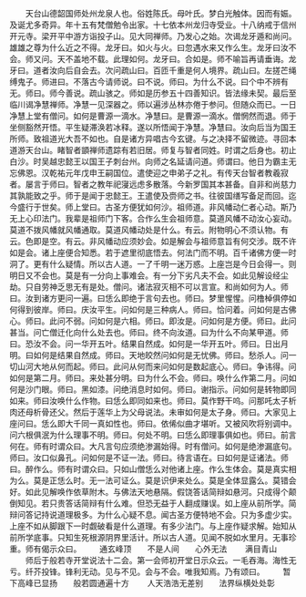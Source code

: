 <!-- { "loadSidebar": true } -->
　　天台山德韶国师处州龙泉人也。俗姓陈氏。母叶氏。梦白光触体。因而有娠。及诞尤多奇异。年十五有梵僧勉令出家。十七依本州龙归寺受业。十八纳戒于信州开元寺。梁开平中游方诣投子山。见大同禅师。乃发心之始。次谒龙牙遁和尚问。雄雄之尊为什么近之不得。龙牙曰。如火与火。曰忽遇水来又作么生。龙牙曰汝不会。师又问。天不盖地不载。此理如何。龙牙曰。合如是。师不喻旨再请垂诲。龙牙曰。道者汝向后自会去。次问疏山曰。百匝千重是何人境界。疏山曰。左搓芒绳缚鬼子。师进曰。不落古今请师说。曰不说。师曰。为什么不说。曰个中不辨有无。师曰。师今善说。疏山骇之。师如是历参五十四善知识。皆法缘未契。最后至临川谒净慧禅师。净慧一见深器之。师以遍涉丛林亦倦于参问。但随众而已。一日净慧上堂有僧问。如何是曹源一滴水。净慧曰。是曹源一滴水。僧惘然而退。师于坐侧豁然开悟。平生疑滞涣若冰释。遂以所悟闻于净慧。净慧曰。汝向后当为国王所师。致祖道光大吾不如也。自是诸方异唱古今玄键。与之决择不留微迹。寻回本道游天台山。睹智者顗禅师遗踪有若旧居。师复与智者同姓。时谓之后身也。初止白沙。时吴越忠懿王以国王子刺台州。向师之名延请问道。师谓曰。他日为霸主无忘佛恩。汉乾祐元年戊申王嗣国位。遣使迎之申弟子之礼。有传天台智者教羲寂者。屡言于师曰。智者之教年祀寖远虑多散落。今新罗国其本甚备。自非和尚慈力其孰能致之乎。师于是闻于忠懿王。王遣使及赍师之书。往彼国缮写备足而回。迄今盛行于世矣。师上堂曰。古圣方便犹如何沙。祖师道。非风幡动仁者心动。斯乃无上心印法门。我辈是祖师门下客。合作么生会祖师意。莫道风幡不动汝心妄动。莫道不拨风幡就风幡通取。莫道风幡动处是什么。有云。附物明心不须认物。有云。色即是空。有云。非风幡动应须妙会。如是解会与祖师意旨有何交涉。既不许如是会。诸上座便合知悉。若于遮里彻底悟去。何法门而不明。百千诸佛方便一时洞了。更有什么疑情。所以古人道。一了千明一迷万惑。上座岂是今日会得一。则明日又不会也。莫是有一分向上事难会。有一分下劣凡夫不会。如此见解设经尘劫。只自劳神乏思无有是处。僧问。诸法寂灭相不可以言宣。和尚如何为人。师曰。汝到诸方更问一遍。曰恁么即绝于言句去也。师曰。梦里惺惺。问橹棹俱停如何得到彼岸。师曰。庆汝平生。问如何是三种病人。师曰。恰问着。问如何是古佛心。师曰。此问不弱。问如何是六相。师曰。即汝是。问如何是方便。师曰。此问甚当。问亡僧迁化向什么处去也。师曰。终不向汝道。曰为什么不向某甲道。师曰。恐汝不会。问一华开五叶。结果自然成。如何是一华开五叶。师曰。日出月明。曰如何是结果自然成。师曰。天地皎然问如何是无忧佛。师曰。愁杀人。问一切山河大地从何而起。师曰。此问从何而来问如何是数起底心。师曰。争讳得。问如何是第二月。师曰。来处甚分明。曰为什么不会。师曰。唤什么作第二月。问如何是沙门眼。师曰。黑如漆。问绝消息时如何。师曰。谢指示。问如何是转物即同如来。师曰汝唤什么作物。曰恁么即同如来也。师曰。莫作野干呜。问那吒太子析肉还母析骨还父。然后于莲华上为父母说法。未审如何是太子身。师曰。大家见上座问曰。恁么即大千同一真如性也。师曰。依俙似曲才堪听。又被风吹将别调中。问六根俱泯为什么理事不明。师曰。何处不明。曰恁么即理事俱如也。师曰。前言何在。师有时谓众曰。大凡言句应须绝渗漏始得。时有僧问。如何是绝渗漏底句。师曰。汝口似鼻孔。问如何是不证一法。师曰。待言语在。曰如何是证诸法。师曰。醉作么。师有时谓众曰。只如山僧恁么对他诸上座。作么生体会。莫是真实相为么。莫是正恁么时。无一法可证么。莫是识伊来处么。莫是全体显露么。莫错会好。如此见解唤作依草附木。与佛法天地悬隔。假饶答话简辩如悬河。只成得个颠倒知见。若只贵答话简辩有什么难。但恐无益于人翻成赚误。如上座从前所学。简辩问答记持说道理极多。为什么心疑不息。闻古圣方便特地不会。只为多虚少实。上座不如从脚跟下一时觑破看是什么道理。有多少法门。与上座作疑求解。始知从前所学底事。只知生死根源阴界里活计。所以古人道。见闻不脱如水里月。无事珍重。师有偈示众曰。
　　通玄峰顶　　不是人间　　心外无法
　　满目青山
　　师后于般若寺开堂说法十二会。第一会师初开堂日示众云。一毛吞海。海性无亏。纤芥投锋。锋利无动。见与不见。会与不会。唯我知焉。乃有颂曰。
　　暂下高峰已显扬　　般若圆通遍十方
　　人天浩浩无差别　　法界纵横处处彰
